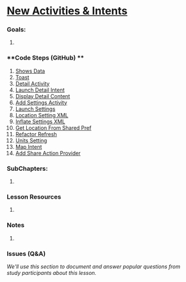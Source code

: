 # [New Activities & Intents](https://www.udacity.com/course/viewer#!/c-ud853/l-1474559101)

### **Goals**:
1.


### **Code Steps (GitHub) **
1. [Shows Data](https://github.com/udacity/Sunshine/tree/3.00-shows-data)
2. [Toast](https://github.com/udacity/Sunshine/tree/3.01-toast)
3. [Detail Activity](https://github.com/udacity/Sunshine/tree/3.02-detail-activity)
4. [Launch Detail Intent](https://github.com/udacity/Sunshine/tree/3.03-launch-detail-intent)
5. [Display Detail Content](https://github.com/udacity/Sunshine/tree/3.04-display-detail-content)
6. [Add Settings Activity](https://github.com/udacity/Sunshine/tree/3.05-add-settings-activity)
7. [Launch Settings](https://github.com/udacity/Sunshine/tree/3.06-launch-settings)
8. [Location Setting XML](https://github.com/udacity/Sunshine/tree/3.07-location-setting-xml)
9. [Inflate Settings XML](https://github.com/udacity/Sunshine/tree/3.08-inflate-settings-xml)
10. [Get Location From Shared Pref](https://github.com/udacity/Sunshine/tree/3.09-get-location-from-shared-pref)
11. [Refactor Refresh](https://github.com/udacity/Sunshine/tree/3.10-refactor-refresh)
12. [Units Setting](https://github.com/udacity/Sunshine/tree/3.11-units-setting)
13. [Map Intent](https://github.com/udacity/Sunshine/tree/3.12-map-intent)
14. [Add Share Action Provider](https://github.com/udacity/Sunshine/tree/3.13-add-share-action-provider)


### **SubChapters**:
1.


### **Lesson Resources**
1.


### **Notes**
1.


### **Issues (Q&A)**

*We'll use this section to document and answer popular questions from study participants about this lesson.*
